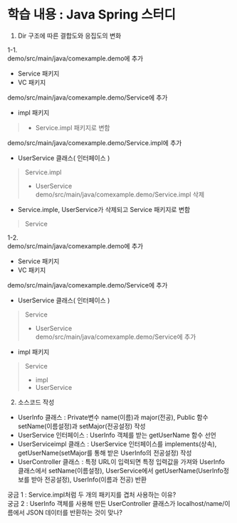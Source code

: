 학습 내용 : Java Spring 스터디
=============

1. Dir 구조에 따른 결합도와 응집도의 변화 

1-1.  
demo/src/main/java/comexample.demo에 추가  
  - Service 패키지  
  - VC 패키지  

demo/src/main/java/comexample.demo/Service에 추가  
  - impl 패키지  
>  -  Service.impl 패키지로 변함  

demo/src/main/java/comexample.demo/Service.impl에 추가  
  - UserService 클래스( 인터페이스 )  
> Service.impl  
>  - UserService  
demo/src/main/java/comexample.demo/Service.impl 삭제  
  - Service.imple, UserService가 삭제되고 Service 패키지로 변함  
> Service  

1-2.  
demo/src/main/java/comexample.demo에 추가  
  - Service 패키지  
  - VC 패키지  

demo/src/main/java/comexample.demo/Service에 추가  
  - UserService 클래스( 인터페이스 )  
> Service  
>  - UserService  
demo/src/main/java/comexample.demo/Service에 추가  
  - impl 패키지  
> Service  
>  - impl  
>  - UserService  

2. 소스코드 작성
  - UserInfo 클래스 : Private변수 name(이름)과 major(전공), Public 함수 setName(이름설정)과 setMajor(전공설정) 작성  
  - UserService 인터페이스 : UserInfo 객체를 받는 getUserName 함수 선언   
  - UserServiceimpl 클래스 : UserService 인터페이스를 implements(상속), getUserName(setMajor를 통해 받은 UserInfo의 전공설정) 작성  
  - UserController 클래스 : 특정 URL이 입력되면 특정 입력값을 가져와 UserInfo 클래스에서 setName(이름설정), UserService에서 getUserName(UserInfo정보를 받아 전공설정), UserInfo(이름과 전공) 반환  

궁금 1 : Service.impl처럼 두 개의 패키지를 겹처 사용하는 이유?  
궁금 2 : UserInfo 객체를 사용해 만든 UserController 클래스가 localhost/name/이름에서 JSON 데이터를 반환하는 것이 맞나?  
